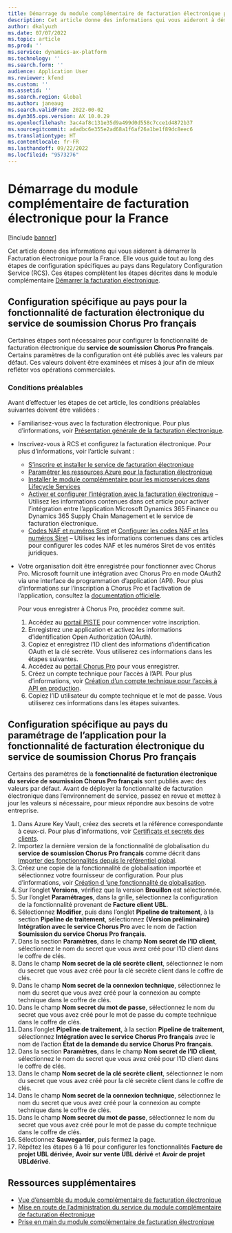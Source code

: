 ```yaml
---
title: Démarrage du module complémentaire de facturation électronique pour la France
description: Cet article donne des informations qui vous aideront à démarrer le module complémentaire de facturation électronique pour la France.
author: dkalyuzh
ms.date: 07/07/2022
ms.topic: article
ms.prod: ''
ms.service: dynamics-ax-platform
ms.technology: ''
ms.search.form: ''
audience: Application User
ms.reviewer: kfend
ms.custom: ''
ms.assetid: ''
ms.search.region: Global
ms.author: janeaug
ms.search.validFrom: 2022-00-02
ms.dyn365.ops.version: AX 10.0.29
ms.openlocfilehash: 3ac4af8c131e35d9a499d0d558c7cce1d4872b37
ms.sourcegitcommit: adadbc6e355e2ad68a1f6af26a1be1f89dc8eec6
ms.translationtype: HT
ms.contentlocale: fr-FR
ms.lasthandoff: 09/22/2022
ms.locfileid: "9573276"
---
```

# <a name="get-started-with-the-electronic-invoicing-add-on-for-france"></a>Démarrage du module complémentaire de facturation électronique pour la France

[!include [banner](../includes/banner.md)]

Cet article donne des informations qui vous aideront à démarrer la Facturation électronique pour la France. Elle vous guide tout au long des étapes de configuration spécifiques au pays dans Regulatory Configuration Service (RCS). Ces étapes complètent les étapes décrites dans le module complémentaire [Démarrer la facturation électronique](e-invoicing-get-started.md).

## <a name="country-specific-configuration-for-french-chorus-pro-submission-fr-electronic-invoicing-feature"></a>Configuration spécifique au pays pour la fonctionnalité de facturation électronique du service de soumission Chorus Pro français

Certaines étapes sont nécessaires pour configurer la fonctionnalité de facturation électronique du **service de soumission Chorus Pro français**. Certains paramètres de la configuration ont été publiés avec les valeurs par défaut. Ces valeurs doivent être examinées et mises à jour afin de mieux refléter vos opérations commerciales.

### <a name="prerequisites"></a>Conditions préalables

Avant d’effectuer les étapes de cet article, les conditions préalables suivantes doivent être validées :

- Familiarisez-vous avec la facturation électronique. Pour plus d’informations, voir [Présentation générale de la facturation électronique](e-invoicing-service-overview.md).
- Inscrivez-vous à RCS et configurez la facturation électronique. Pour plus d’informations, voir l’article suivant :

    - [S’inscrire et installer le service de facturation électronique](e-invoicing-sign-up-install.md)
    - [Paramétrer les ressources Azure pour la facturation électronique](e-invoicing-set-up-azure-resources.md)
    - [Installer le module complémentaire pour les microservices dans Lifecycle Services](e-invoicing-install-add-in-microservices-lcs.md)
    - [Activer et configurer l’intégration avec la facturation électronique](e-invoicing-activate-setup-integration.md) – Utilisez les informations contenues dans cet article pour activer l’intégration entre l’application Microsoft Dynamics 365 Finance ou Dynamics 365 Supply Chain Management et le service de facturation électronique.
    - [Codes NAF et numéros Siret](emea-fra-naf-codes-siret-numbers.md) et [Configurer les codes NAF et les numéros Siret](tasks/fr-00003-naf-codes-siret-numbers.md) – Utilisez les informations contenues dans ces articles pour configurer les codes NAF et les numéros Siret de vos entités juridiques. 

- Votre organisation doit être enregistrée pour fonctionner avec Chorus Pro. Microsoft fournit une intégration avec Chorus Pro en mode OAuth2 via une interface de programmation d’application (API). Pour plus d’informations sur l’inscription à Chorus Pro et l’activation de l’application, consultez la [documentation officielle](https://communaute.chorus-pro.gouv.fr/documentation/help-for-api-developers-in-oauth2-mode/).

    Pour vous enregistrer à Chorus Pro, procédez comme suit.

    1. Accédez au [portail PISTE](https://piste.gouv.fr/en/component/apiportal/registration) pour commencer votre inscription. 
    2. Enregistrez une application et activez les informations d’identification Open Authorization (OAuth).
    3. Copiez et enregistrez l’ID client des informations d’identification OAuth et la clé secrète. Vous utiliserez ces informations dans les étapes suivantes.
    4. Accédez au [portail Chorus Pro](https://portail.chorus-pro.gouv.fr/aife_csm/?id=aife_enrollment) pour vous enregistrer. 
    5. Créez un compte technique pour l’accès à l’API. Pour plus d’informations, voir [Création d’un compte technique pour l’accès à API en production](https://communaute.chorus-pro.gouv.fr/documentation/creation-of-a-technical-account-for-an-api-access-in-production/).
    6. Copiez l’ID utilisateur du compte technique et le mot de passe. Vous utiliserez ces informations dans les étapes suivantes.

## <a name="country-specific-configuration-of-the-application-setup-for-the-french-chorus-pro-submission-fr-electronic-invoicing-feature"></a>Configuration spécifique au pays du paramétrage de l’application pour la fonctionnalité de facturation électronique du service de soumission Chorus Pro français

Certains des paramètres de la **fonctionnalité de facturation électronique du service de soumission Chorus Pro français** sont publiés avec des valeurs par défaut. Avant de déployer la fonctionnalité de facturation électronique dans l’environnement de service, passez en revue et mettez à jour les valeurs si nécessaire, pour mieux répondre aux besoins de votre entreprise.

1. Dans Azure Key Vault, créez des secrets et la référence correspondante à ceux-ci. Pour plus d’informations, voir [Certificats et secrets des clients](e-invoicing-customer-certificates-secrets.md).
2. Importez la dernière version de la fonctionnalité de globalisation du **service de soumission Chorus Pro français** comme décrit dans [Importer des fonctionnalités depuis le référentiel global](e-invoicing-import-feature-global-repository.md).
3. Créez une copie de la fonctionnalité de globalisation importée et sélectionnez votre fournisseur de configuration. Pour plus d’informations, voir [Création d ’une fonctionnalité de globalisation](e-invoicing-create-new-globalization-feature.md).
4. Sur l’onglet **Versions**, vérifiez que la version **Brouillon** est sélectionnée.
5. Sur l’onglet **Paramétrages**, dans la grille, sélectionnez la configuration de la fonctionnalité provenant de **Facture client UBL**.
6. Sélectionnez **Modifier**, puis dans l’onglet **Pipeline de traitement**, à la section **Pipeline de traitement**, sélectionnez **(Version préliminaire) Intégration avec le service Chorus Pro** avec le nom de l’action **Soumission du service Chorus Pro français**.
7. Dans la section **Paramètres**, dans le champ **Nom secret de l’ID client**, sélectionnez le nom du secret que vous avez créé pour l’ID client dans le coffre de clés.
8. Dans le champ **Nom secret de la clé secrète client**, sélectionnez le nom du secret que vous avez créé pour la clé secrète client dans le coffre de clés.
9. Dans le champ **Nom secret de la connexion technique**, sélectionnez le nom du secret que vous avez créé pour la connexion au compte technique dans le coffre de clés.
10. Dans le champ **Nom secret du mot de passe**, sélectionnez le nom du secret que vous avez créé pour le mot de passe du compte technique dans le coffre de clés.
11. Dans l’onglet **Pipeline de traitement**, à la section **Pipeline de traitement**, sélectionnez **Intégration avec le service Chorus Pro français** avec le nom de l’action **État de la demande du service Chorus Pro français**.
12. Dans la section **Paramètres**, dans le champ **Nom secret de l’ID client**, sélectionnez le nom du secret que vous avez créé pour l’ID client dans le coffre de clés.
13. Dans le champ **Nom secret de la clé secrète client**, sélectionnez le nom du secret que vous avez créé pour la clé secrète client dans le coffre de clés.
14. Dans le champ **Nom secret de la connexion technique**, sélectionnez le nom du secret que vous avez créé pour la connexion au compte technique dans le coffre de clés.
15. Dans le champ **Nom secret du mot de passe**, sélectionnez le nom du secret que vous avez créé pour le mot de passe du compte technique dans le coffre de clés.
16. Sélectionnez **Sauvegarder**, puis fermez la page.
17. Répétez les étapes 6 à 16 pour configurer les fonctionnalités **Facture de projet UBL dérivée**, **Avoir sur vente UBL dérivé** et **Avoir de projet UBLdérivé**.

## <a name="additional-resources"></a>Ressources supplémentaires

- [Vue d’ensemble du module complémentaire de facturation électronique](e-invoicing-service-overview.md)
- [Mise en route de l’administration du service du module complémentaire de facturation électronique](e-invoicing-get-started-service-administration.md)
- [Prise en main du module complémentaire de facturation électronique](e-invoicing-get-started.md)
